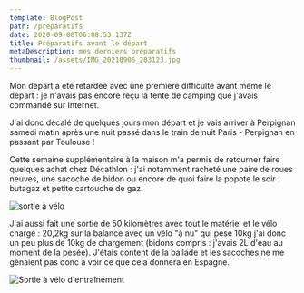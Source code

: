 ```yaml
---
template: BlogPost
path: /preparatifs
date: 2020-09-08T06:08:53.137Z
title: Préparatifs avant le départ
metaDescription: mes derniers préparatifs
thumbnail: /assets/IMG_20210906_203123.jpg
---
```

Mon départ a été retardée avec une première difficulté avant même le départ : je n'avais pas encore reçu la tente de camping que j'avais commandé sur Internet.

J'ai donc décalé de quelques jours mon départ et je vais arriver à Perpignan samedi matin après une nuit passé dans le train de nuit Paris - Perpignan en passant par Toulouse !

Cette semaine supplémentaire à la maison m'a permis de retourner faire quelques achat chez Décathlon : j'ai notamment racheté une paire de roues neuves, une sacoche de bidon ou encore de quoi faire la popote le soir : butagaz et petite cartouche de gaz.

![sortie à vélo](/assets/1631202900102.jpg)

J'ai aussi fait une sortie de 50 kilomètres avec tout le matériel et le vélo chargé : 20,2kg sur la balance avec un vélo "à nu" qui pèse 10kg j'ai donc un peu plus de 10kg de chargement (bidons compris : j'avais 2L d'eau au moment de la pesée). J'étais content de la ballade et les sacoches ne me gênaient pas donc à voir ce que cela donnera en Espagne.

![](/assets/1631201725977IMG_20210906_203055.jpg "Sortie à vélo d'entraînement ")

